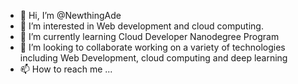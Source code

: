 - 👋 Hi, I’m @NewthingAde
- 👀 I’m interested in Web development and cloud computing. 
- 🌱 I’m currently learning Cloud Developer Nanodegree Program
- 💞️ I’m looking to collaborate working on a variety of technologies including Web Development, cloud computing and deep learning
- 📫 How to reach me ...

<!---
NewthingAde/NewthingAde is a ✨ special ✨ repository because its `README.md` (this file) appears on your GitHub profile.
You can click the Preview link to take a look at your changes.
--->
